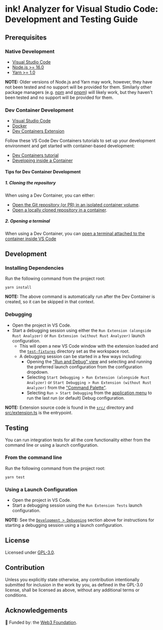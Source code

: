 # ink! Analyzer for Visual Studio Code: Development and Testing Guide

## Prerequisites

### Native Development

- [Visual Studio Code](https://code.visualstudio.com/)
- [Node.js >= 16.0](https://nodejs.org/)
- [Yarn >= 1.0](https://yarnpkg.com/)

**NOTE:** Older versions of Node.js and Yarn may work, however, they have not been tested and no support will be provided for them.
Similarly other package managers (e.g. [npm](https://www.npmjs.com/) and [pnpm](https://pnpm.io/)) will likely work, but they haven't been tested and no support will be provided for them.

### Dev Container Development

- [Visual Studio Code](https://code.visualstudio.com/)
- [Docker](https://www.docker.com/)
- [Dev Containers Extension](https://marketplace.visualstudio.com/items?itemName=ms-vscode-remote.remote-containers)

Follow these VS Code Dev Containers tutorials to set up your development environment and get started with container-based development:

- [Dev Containers tutorial](https://code.visualstudio.com/docs/devcontainers/tutorial)
- [Developing inside a Container](https://code.visualstudio.com/docs/devcontainers/containers)

#### Tips for Dev Container Development

##### 1. Cloning the repository

When using a Dev Container, you can either:

- [Open the Git repository (or PR) in an isolated container volume](https://code.visualstudio.com/docs/devcontainers/containers#_quick-start-open-a-git-repository-or-github-pr-in-an-isolated-container-volume).
- [Open a locally cloned repository in a container](https://code.visualstudio.com/docs/devcontainers/containers#_quick-start-open-an-existing-folder-in-a-container).

##### 2. Opening a terminal

When using a Dev Container, you can [open a terminal attached to the container inside VS Code](https://code.visualstudio.com/docs/devcontainers/containers#_opening-a-terminal)

## Development

### Installing Dependencies

Run the following command from the project root:

```shell
yarn install
```

**NOTE:** The above command is automatically run after the Dev Container is created, so it can be skipped in that context.

### Debugging

- Open the project in VS Code.
- Start a debugging session using either the `Run Extension (alongside Rust Analyzer)` or `Run Extension (without Rust Analyzer)` launch configuration.
  - This will open a new VS Code window with the extension loaded and the [`test-fixtures`](/test-fixtures) directory set as the workspace root.
  - A debugging session can be started in a few ways including:
    - Opening the ["Run and Debug" view](https://code.visualstudio.com/docs/editor/debugging#_run-and-debug-view) and selecting and running the preferred launch configuration from the configuration dropdown.
    - Selecting `Start Debugging > Run Extension (alongside Rust Analyzer)` or `Start Debugging > Run Extension (without Rust Analyzer)` from the ["Command Palette"](https://code.visualstudio.com/docs/getstarted/userinterface#_command-palette).
    - Selecting `Run > Start Debugging` from the [application menu](https://code.visualstudio.com/docs/editor/debugging#_run-menu) to run the last run (or default) Debug configuration.

**NOTE:** Extension source code is found in the [`src/`](/src) directory and [src/extension.ts](/src/extension.ts) is the entrypoint.

## Testing

You can run integration tests for all the core functionality either from the command line or using a launch configuration.

### From the command line

Run the following command from the project root:

```shell
yarn test
```

### Using a Launch Configuration

- Open the project in VS Code.
- Start a debugging session using the `Run Extension Tests` launch configuration.

**NOTE:** See the [`Development > Debugging`](#debugging) section above for instructions for starting a debugging session using a launch configuration.

## License

Licensed under [GPL-3.0](/LICENSE).

## Contribution

Unless you explicitly state otherwise, any contribution intentionally submitted
for inclusion in the work by you, as defined in the GPL-3.0 license, shall be
licensed as above, without any additional terms or conditions.

## Acknowledgements

🌱 Funded by: the [Web3 Foundation](https://web3.foundation/).
